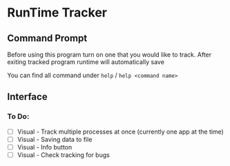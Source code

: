 # RunTime Tracker

## Command Prompt
Before using this program turn on one that you would like to track. After exiting tracked program runtime will automatically save 

You can find all command under `help` / `help <command name>`

## Interface

### To Do:
- [ ] Visual - Track multiple processes at once (currently one app at the time)
- [ ] Visual - Saving data to file
- [ ] Visual - Info button
- [ ] Visual - Check tracking for bugs
